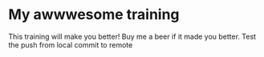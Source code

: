 # My awwwesome training
This training will make you better!
Buy me a beer if it made you better.
Test the push from local commit to remote
